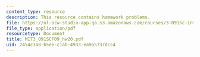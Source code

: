 ```yaml
---
content_type: resource
description: This resource contains homework problems.
file: https://ol-ocw-studio-app-qa.s3.amazonaws.com/courses/3-091sc-introduction-to-solid-state-chemistry-fall-2010/2454c3a8b5eec1ab4933ea9a5737dcc4_MIT3_091SCF09_hw20.pdf
file_type: application/pdf
resourcetype: Document
title: MIT3_091SCF09_hw20.pdf
uid: 2454c3a8-b5ee-c1ab-4933-ea9a5737dcc4
---
```

